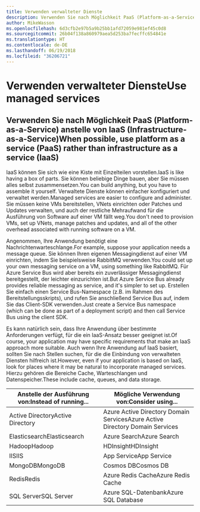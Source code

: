 ```yaml
---
title: Verwenden verwalteter Dienste
description: Verwenden Sie nach Möglichkeit PaaS (Platform-as-a-Service) anstelle von IaaS (Infrastructure-as-a-Service).
author: MikeWasson
ms.openlocfilehash: 6d3cfb2e97b5a9b25bb1afd72059e981ef45c0d8
ms.sourcegitcommit: 26b04f138a860979aea5d253ba7fecffc654841e
ms.translationtype: HT
ms.contentlocale: de-DE
ms.lasthandoff: 06/19/2018
ms.locfileid: "36206721"
---
```

# <a name="use-managed-services"></a><span data-ttu-id="37fee-103">Verwenden verwalteter Dienste</span><span class="sxs-lookup"><span data-stu-id="37fee-103">Use managed services</span></span>

## <a name="when-possible-use-platform-as-a-service-paas-rather-than-infrastructure-as-a-service-iaas"></a><span data-ttu-id="37fee-104">Verwenden Sie nach Möglichkeit PaaS (Platform-as-a-Service) anstelle von IaaS (Infrastructure-as-a-Service)</span><span class="sxs-lookup"><span data-stu-id="37fee-104">When possible, use platform as a service (PaaS) rather than infrastructure as a service (IaaS)</span></span>

<span data-ttu-id="37fee-105">IaaS können Sie sich wie eine Kiste mit Einzelteilen vorstellen.</span><span class="sxs-lookup"><span data-stu-id="37fee-105">IaaS is like having a box of parts.</span></span> <span data-ttu-id="37fee-106">Sie können beliebige Dinge bauen, aber Sie müssen alles selbst zusammensetzen.</span><span class="sxs-lookup"><span data-stu-id="37fee-106">You can build anything, but you have to assemble it yourself.</span></span> <span data-ttu-id="37fee-107">Verwaltete Dienste können einfacher konfiguriert und verwaltet werden.</span><span class="sxs-lookup"><span data-stu-id="37fee-107">Managed services are easier to configure and administer.</span></span> <span data-ttu-id="37fee-108">Sie müssen keine VMs bereitstellen, VNets einrichten oder Patches und Updates verwalten, und auch der restliche Mehraufwand für die Ausführung von Software auf einer VM fällt weg.</span><span class="sxs-lookup"><span data-stu-id="37fee-108">You don't need to provision VMs, set up VNets, manage patches and updates, and all of the other overhead associated with running software on a VM.</span></span>

<span data-ttu-id="37fee-109">Angenommen, Ihre Anwendung benötigt eine Nachrichtenwarteschlange.</span><span class="sxs-lookup"><span data-stu-id="37fee-109">For example, suppose your application needs a message queue.</span></span> <span data-ttu-id="37fee-110">Sie können Ihren eigenen Messagingdienst auf einer VM einrichten, indem Sie beispielsweise RabbitMQ verwenden.</span><span class="sxs-lookup"><span data-stu-id="37fee-110">You could set up your own messaging service on a VM, using something like RabbitMQ.</span></span> <span data-ttu-id="37fee-111">Für Azure Service Bus wird aber bereits ein zuverlässiger Messagingdienst bereitgestellt, der leichter einzurichten ist.</span><span class="sxs-lookup"><span data-stu-id="37fee-111">But Azure Service Bus already provides reliable messaging as service, and it's simpler to set up.</span></span> <span data-ttu-id="37fee-112">Erstellen Sie einfach einen Service Bus-Namespace (z.B. im Rahmen des Bereitstellungsskripts), und rufen Sie anschließend Service Bus auf, indem Sie das Client-SDK verwenden.</span><span class="sxs-lookup"><span data-stu-id="37fee-112">Just create a Service Bus namespace (which can be done as part of a deployment script) and then call Service Bus using the client SDK.</span></span> 

<span data-ttu-id="37fee-113">Es kann natürlich sein, dass Ihre Anwendung über bestimmte Anforderungen verfügt, für die ein IaaS-Ansatz besser geeignet ist.</span><span class="sxs-lookup"><span data-stu-id="37fee-113">Of course, your application may have specific requirements that make an IaaS approach more suitable.</span></span> <span data-ttu-id="37fee-114">Auch wenn Ihre Anwendung auf IaaS basiert, sollten Sie nach Stellen suchen, für die die Einbindung von verwalteten Diensten hilfreich ist.</span><span class="sxs-lookup"><span data-stu-id="37fee-114">However, even if your application is based on IaaS, look for places where it may be natural to incorporate managed services.</span></span> <span data-ttu-id="37fee-115">Hierzu gehören die Bereiche Cache, Warteschlangen und Datenspeicher.</span><span class="sxs-lookup"><span data-stu-id="37fee-115">These include cache, queues, and data storage.</span></span>

| <span data-ttu-id="37fee-116">Anstelle der Ausführung von:</span><span class="sxs-lookup"><span data-stu-id="37fee-116">Instead of running...</span></span> | <span data-ttu-id="37fee-117">Mögliche Verwendung von:</span><span class="sxs-lookup"><span data-stu-id="37fee-117">Consider using...</span></span> |
|-----------------------|-------------|
| <span data-ttu-id="37fee-118">Active Directory</span><span class="sxs-lookup"><span data-stu-id="37fee-118">Active Directory</span></span> | <span data-ttu-id="37fee-119">Azure Active Directory Domain Services</span><span class="sxs-lookup"><span data-stu-id="37fee-119">Azure Active Directory Domain Services</span></span> |
| <span data-ttu-id="37fee-120">Elasticsearch</span><span class="sxs-lookup"><span data-stu-id="37fee-120">Elasticsearch</span></span> | <span data-ttu-id="37fee-121">Azure Search</span><span class="sxs-lookup"><span data-stu-id="37fee-121">Azure Search</span></span> |
| <span data-ttu-id="37fee-122">Hadoop</span><span class="sxs-lookup"><span data-stu-id="37fee-122">Hadoop</span></span> | <span data-ttu-id="37fee-123">HDInsight</span><span class="sxs-lookup"><span data-stu-id="37fee-123">HDInsight</span></span> |
| <span data-ttu-id="37fee-124">IIS</span><span class="sxs-lookup"><span data-stu-id="37fee-124">IIS</span></span> | <span data-ttu-id="37fee-125">App Service</span><span class="sxs-lookup"><span data-stu-id="37fee-125">App Service</span></span> |
| <span data-ttu-id="37fee-126">MongoDB</span><span class="sxs-lookup"><span data-stu-id="37fee-126">MongoDB</span></span> | <span data-ttu-id="37fee-127">Cosmos DB</span><span class="sxs-lookup"><span data-stu-id="37fee-127">Cosmos DB</span></span> |
| <span data-ttu-id="37fee-128">Redis</span><span class="sxs-lookup"><span data-stu-id="37fee-128">Redis</span></span> | <span data-ttu-id="37fee-129">Azure Redis Cache</span><span class="sxs-lookup"><span data-stu-id="37fee-129">Azure Redis Cache</span></span> |
| <span data-ttu-id="37fee-130">SQL Server</span><span class="sxs-lookup"><span data-stu-id="37fee-130">SQL Server</span></span> | <span data-ttu-id="37fee-131">Azure SQL-Datenbank</span><span class="sxs-lookup"><span data-stu-id="37fee-131">Azure SQL Database</span></span> |


